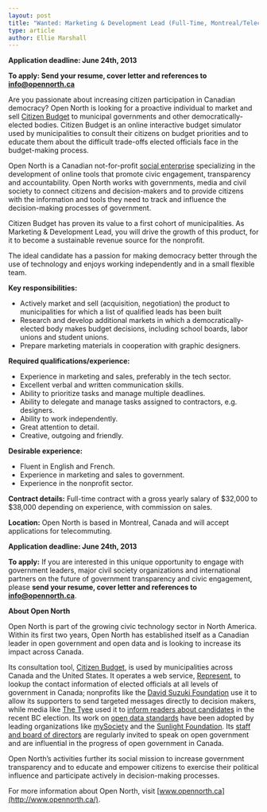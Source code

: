 ```yaml
---
layout: post
title: "Wanted: Marketing & Development Lead (Full-Time, Montreal/Telecommute)"
type: article
author: Ellie Marshall
---
```

**Application deadline: June 24th, 2013**

**To apply: Send your resume, cover letter and references to [info@opennorth.ca](mailto:info@opennorth.ca)**

Are you passionate about increasing citizen participation in Canadian democracy? Open North is looking for a proactive individual to market and sell [Citizen Budget](http://citizenbudget.com/) to municipal governments and other democratically-elected bodies. Citizen Budget is an online interactive budget simulator used by municipalities to consult their citizens on budget priorities and to educate them about the difficult trade-offs elected officials face in the budget-making process.

Open North is a Canadian not-for-profit [social enterprise](http://en.wikipedia.org/wiki/Social_enterprise) specializing in the development of online tools that promote civic engagement, transparency and accountability. Open North works with governments, media and civil society to connect citizens and decision-makers and to provide citizens with the information and tools they need to track and influence the decision-making processes of government.

Citizen Budget has proven its value to a first cohort of municipalities. As Marketing & Development Lead, you will drive the growth of this product, for it to become a sustainable revenue source for the nonprofit.

The ideal candidate has a passion for making democracy better through the use of technology and enjoys working independently and in a small flexible team.

**Key responsibilities:**

- Actively market and sell (acquisition, negotiation) the product to municipalities for which a list of qualified leads has been built
- Research and develop additional markets in which a democratically-elected body makes budget decisions, including school boards, labor unions and student unions.
- Prepare marketing materials in cooperation with graphic designers.

**Required qualifications/experience:**

- Experience in marketing and sales, preferably in the tech sector.
- Excellent verbal and written communication skills.
- Ability to prioritize tasks and manage multiple deadlines.
- Ability to delegate and manage tasks assigned to contractors, e.g. designers.
- Ability to work independently.
- Great attention to detail.
- Creative, outgoing and friendly.

**Desirable experience:**

- Fluent in English and French.
- Experience in marketing and sales to government.
- Experience in the nonprofit sector.

**Contract details:**
Full-time contract with a gross yearly salary of $32,000 to $38,000 depending on experience, with commission on sales.

**Location:**
Open North is based in Montreal, Canada and will accept applications for telecommuting.

**Application deadline: June 24th, 2013**

**To apply:**
If you are interested in this unique opportunity to engage with government leaders, major civil society organizations and international partners on the future of government transparency and civic engagement, please **send your resume, cover letter and references to [info@opennorth.ca](mailto:info@opennorth.ca)**.

**About Open North**

Open North is part of the growing civic technology sector in North America. Within its first two years, Open North has established itself as a Canadian leader in open government and open data and is looking to increase its impact across Canada.

Its consultation tool, [Citizen Budget](http://www.citizenbudget.com/), is used by municipalities across Canada and the United States. It operates a web service, [Represent](http://represent.opennorth.ca), to lookup the contact information of elected officials at all levels of government in Canada; nonprofits like the [David Suzuki Foundation](http://www.davidsuzuki.org/) use it to allow its supporters to send targeted messages directly to decision makers, while media like [The Tyee](http://www.thetyee.ca/) used it to [inform readers about candidates](http://election.thetyee.com) in the recent BC election. Its work on [open data standards](http://www.popoloproject.com/) have been adopted by leading organizations like [mySociety](http://www.mysociety.org/) and the [Sunlight Foundation](http://sunlightfoundation.com). Its [staff and board of directors](http://www.opennorth.ca/team/) are regularly invited to speak on open government and are influential in the progress of open government in Canada.

Open North’s activities further its social mission to increase government transparency and to educate and empower citizens to exercise their political influence and participate actively in decision-making processes.

For more information about Open North, visit [www.opennorth.ca](http://www.opennorth.ca/).
